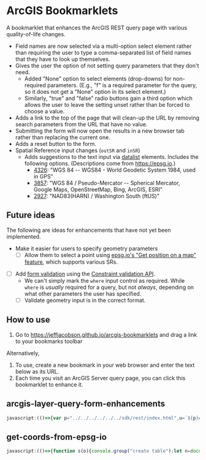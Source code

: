 # ArcGIS Bookmarklets

<!-- 🚨⚠ WARNING: DO NOT EDIT THE README.md FILE. MAKE ALL CHANGES TO README.template.md, as README.md will be overwritten by an automated process. -->

A bookmarklet that enhances the ArcGIS REST query page with various quality-of-life changes.

* Field names are now selected via a multi-option select element rather than requiring the user to type a comma-separated list of field names that they have to look up themselves.
* Gives the user the option of not setting query parameters that they don't need.
  * Added "None" option to select elements (drop-downs) for non-required parameters. (E.g., "f" is a required parameter for the query, so it does not get a "None" option in its select element.)
  * Similarly, "true" and "false" radio buttons gain a third option which allows the user to leave the setting unset rather than be forced to choose a value.
* Adds a link to the top of the page that will clean-up the URL by removing search parameters from the URL that have no value.
* Submitting the form will now open the results in a new browser tab rather than replacing the current one.
* Adds a reset button to the form.
* Spatial Reference input changes (`outSR` and `inSR`)
  * Adds suggestions to the text input via [datalist](https://developer.mozilla.org/en-US/docs/Web/HTML/Element/datalist) elements. Includes the following options. (Descriptions come from <https://epsg.io>.)
    * [4326]: "WGS 84 -- WGS84 - World Geodetic System 1984, used in GPS"
    * [3857]: "WGS 84 / Pseudo-Mercator -- Spherical Mercator, Google Maps, OpenStreetMap, Bing, ArcGIS, ESRI"
    * [2927]: "NAD83(HARN) / Washington South (ftUS)"

## Future ideas

The following are ideas for enhancements that have not yet been implemented.

* Make it easier for users to specify geometry parameters
  * [ ] Allow them to select a point using [epsg.io's "Get position on a map" feature](https://epsg.io/map#srs=2927), which supports various SRs.
* [ ] Add [form validation](https://developer.mozilla.org/en-US/docs/Learn/Forms/Form_validation#validating_forms_using_javascript) using the [Constraint validation API](https://developer.mozilla.org/en-US/docs/Web/API/Constraint_validation).
  * We can't simply mark the `where` input control as required. While `where` is *usually* required for a query, but not *always*, depending on what other parameters the user has specified.
  * [ ] Validate geometry input is in the correct format.

[4326]:https://epsg.io/4326
[2927]:https://epsg.io/2927
[3857]:https://epsg.io/3857

## How to use

1. Go to <https://jeffjacobson.github.io/arcgis-bookmarklets> and drag a link to your bookmarks toolbar

Alternatively,

1. To use, create a new bookmark in your web browser and enter the text below as its URL.
2. Each time you visit an ArcGIS Server query page, you can click this bookmarklet to enhance it.

<!-- The bookmarklet URLs will be written below -->

## arcgis-layer-query-form-enhancements

```javascript
javascript:(()=>{var p="../../../../../../sdk/rest/index.html",u=`${p}#/Query_Map_Service_Layer/02ss0000000r000000/`,c=null,f=new Map([[2927,"NAD83(HARN) / Washington South (ftUS)"],[4326,"WGS 84 \u2013 WGS84 - World Geodetic System 1984, used in GPS"],[3857,"WGS 84 / Pseudo-Mercator \u2013 Spherical Mercator, Google Maps, OpenStreetMap, Bing, ArcGIS, ESRI"]]);function h(n=f){let e=document.createElement("datalist");e.id="srdatalist";let t=document.createDocumentFragment();for(let[o,r]of n){let a=document.createElement("option");a.value=o.toString(),a.text=a.label=`${o}: ${r}`,t.appendChild(a)}return e.appendChild(t),e}function y(n,e,t=["inSR","outSR"]){let o=t.map(s=>`input[type=text][name='${s}']`).join(","),r=n.querySelectorAll(o);e||(e=h(),n.appendChild(e));let a=typeof e=="string"?e:e.id;for(let s of r)s.setAttribute("list",a)}function m(n,e){console.group(`scroll to span with ${e}`);try{let t=n.querySelectorAll("td:first-child>span.usertext");console.debug("matching spans",t);let o=Array.from(t).filter(r=>r.textContent===e);console.debug(`matching spans with ${e}`,o),o.length>0&&o[0].parentElement?.scrollIntoView()}catch(t){throw console.error(t),t}finally{console.groupEnd()}}function E(n){console.group("get help for param");try{let e=this.dataset.param;e?(!c||c.closed?(c=open(this.href,this.target),c?.addEventListener("load",function(t){this.setTimeout(()=>m(this.document,e),1e3)},{passive:!0,capture:!1})):(m(c.document,e),c.focus()),n.preventDefault()):console.warn("could not access paramName")}catch(e){throw console.error(e),e}finally{console.groupEnd()}}function g(n){let e=n.querySelectorAll("label[for]"),t="\u2753";function o(s){let d=s.htmlFor||s.dataset.htmlFor,i=document.createElement("a");i.href=u,i.target="help",i.dataset.param=d,i.text=t,s.append(i),i.addEventListener("click",E)}let r="td>label:first-child>input[type=radio][name]",a=Array.from(n.querySelectorAll(r),s=>{let d=s.name,i=s.parentElement?.parentElement?.previousElementSibling;return i.dataset.htmlFor=d,i});for(let s of a)o(s);e.forEach(o)}function L(n=document.forms[0]){console.group("add 'none' option to selects");let e=["f"].map(r=>`[name='${r}']`).join(","),t=n.querySelectorAll(`select:not(${e})`),o="Unset";console.log("selects",t);for(let r of t){let a=document.createElement("option");a.value="",a.label=o,a.textContent=o,a.defaultSelected=!0,r.appendChild(a),console.log("option added",a)}console.groupEnd()}function T(n=document.forms[0]){let e=Array.from(n.querySelectorAll("input[type=radio][value='false']")).filter(t=>!t.nextElementSibling);if(!!e)for(let t of e){let o=document.createElement("input");o.type="radio",o.value="",o.name=t.name,o.defaultChecked=t.defaultChecked;let r=document.createElement("label");if(r.append(o,document.createTextNode("Unset")),t.parentElement&&t.parentElement.parentElement)t.parentElement.parentElement.append(r);else throw new ReferenceError("expected parent elements not found")}}async function S(){let n=/^.+\/(?:(?:Map)|(?:Feature))Server\/(?<layerId>\d+)\b/i,e=location.href.match(n);if(!e)throw new Error("Invalid map service URL format.");let t=new URL(e[0]),o=e.groups.layerId,r=sessionStorage.getItem(o);return r||(t.searchParams.set("f","json"),r=await(await fetch(t.toString())).text(),sessionStorage.setItem(o,r)),JSON.parse(r)}function F(n){let e=/^esriFieldType/i;return n.replace(e,"")}function*I(n){for(let e of n){if(e.type==="esriFieldTypeGeometry")continue;let t=document.createElement("option");t.value=e.name,t.classList.add(e.type);let o=F(e.type);e.alias&&e.alias!==e.name?t.label=`${e.alias} (${e.name}) (${o})`:t.label=`${e.name} (${o})`,t.text=t.label,yield t}}function b(...n){let e=document.createElement("select");return e.id="outFieldsSelect",e.multiple=!0,e.append(...I(n)),e}function w(n,...e){let t=n.querySelectorAll("input[type=text][name$='Fields'],input[type=text][name$='FieldsForStatistics']");if(!!t)for(let o of t){o.type="hidden";let r=b(...e);o.parentElement.append(r),r.addEventListener("change",function(a){let s=Array.from(this.selectedOptions,d=>d.value).join(",");o.value=s})}}function M(n){let e=new URL(location.href),t=Array.from(e.searchParams.entries()).filter(([r,a])=>a!==""&&a!=="false"&&a!=="esriDefault"),o=new URLSearchParams;for(let[r,a]of t)o.append(r,a);e=new URL(e.href.replace(/\?.+$/,"")),e.search=o.toString(),history.replaceState(null,"",e),n.preventDefault()}function H(n){let e=document.createElement("a");e.href="#",e.text="Cleanup URL",e.addEventListener("click",M);let t=document.createElement("p");t.append(e),n.prepend(t)}function v(n){function e(){let t=n.querySelector("button[type=reset],input[type=reset]");t||(t=document.createElement("button"),t.type="reset",t.innerText="Reset",n.querySelector("[type=submit]").parentElement.appendChild(t))}e(),n.addEventListener("submit",function(t){let o=t.submitter,r=/(?:(?:GET)|(?:POST))/gi,a=o?.getAttribute("value")?.match(r);this.method=a?a[0].toLowerCase():"",this.target="_blank"})}function x(n){let e=/(?<start>\d+)(?:,\s*(?<end>\d+))?/,t=n.querySelector("input[name='time']");return t&&(t.pattern=e.source),t}var l=document.forms[0];l.dataset.enhanced||(l.where.placeholder='Use "1=1" to query all records.',y(l),g(l),console.debug("form",l),H(l),L(l),T(l),v(l),x(l),S().then(n=>{if(!n.fields)throw new TypeError("Expected an layer to have an array of fields.");w(l,...n.fields)}),l.dataset.enhanced="true");})();
```

## get-coords-from-epsg-io

```javascript
javascript:(()=>{function s(o){console.group("create table");let n=document.createElement("table");console.log("coordsMap",o);for(let[t,r]of o){if(console.log(`current key is ${t}`,r),!r){console.warn(`No coordinates for ${t}`);continue}let e=n.insertRow();console.log("row",e);let a=document.createElement("th");a.textContent=t,e.append(a),console.log("row",e);let c=e.insertCell(),l=document.createElement("pre");l.textContent=JSON.stringify(r),c.append(l),console.log(e)}return console.groupEnd(),n}var i=/-?\d+(?:\.\d+)/g;function*d(...o){for(let n of o){let t=n.querySelector(".caption")?.textContent?.replace(/:$/,"")||null,r=[...n.childNodes].filter(e=>e instanceof Text||e instanceof HTMLSpanElement).map(e=>{let a=e.textContent?.matchAll(i);if(!a)return null;let c=new Array;for(let l of a)c.push(l);return c.flat()}).filter(e=>!!e).map(e=>e?.map(parseFloat)).flat();r.length&&t&&(yield[t,r])}}function m(){let o=document.body.querySelectorAll("#mini-map ~ p");if(!o)throw new TypeError("No elements matching the specified selector were found.");return new Map([...d(...o)])}function u(o){let n=s(o);console.log(`table has ${n.rows.length} rows`);let t=document.body.querySelector("#mini-map")?.parentElement;t?t.append(n):console.warn("Couldn't find target node")}var p=m();u(p);console.log(p);})();
```
